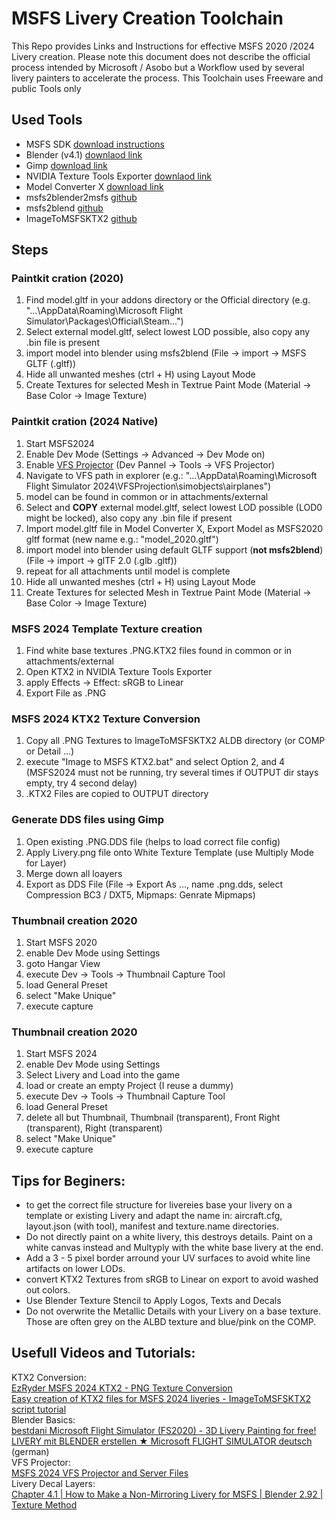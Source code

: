 # MSFS Livery Creation Toolchain


This Repo provides Links and Instructions for effective MSFS 2020 /2024 Livery creation.
Please note this document does not describe the official process intended by Microsoft / Asobo but a Workflow used by several livery painters to accelerate the process.
This Toolchain uses Freeware and public Tools only

## Used Tools

- MSFS SDK [download instructions](https://docs.flightsimulator.com/html/Introduction/SDK_Overview.htm)
- Blender (v4.1) [downlaod link](https://download.blender.org/release/Blender4.1/)
- Gimp [download link](https://www.gimp.org/downloads/)
- NVIDIA Texture Tools Exporter [downlaod link](https://developer.nvidia.com/texture-tools-exporter)
- Model Converter X [download link](https://www.scenerydesign.org/modelconverterx/)
- msfs2blender2msfs [github](https://github.com/flybywiresim/msfs2blender2msfs)
- msfs2blend [github](https://github.com/bestdani/msfs2blend)
- ImageToMSFSKTX2 [github](https://github.com/theflaknine/ImageToMSFSKTX2)

## Steps

### Paintkit cration (2020)
1. Find model.gltf in your addons directory or the Official directory (e.g. "...\AppData\Roaming\Microsoft Flight Simulator\Packages\Official\Steam\...")
2. Select external model.gltf, select lowest LOD possible, also copy any .bin file is present
3. import model into blender using msfs2blend (File -> import -> MSFS GLTF (.gltf))
4. Hide all unwanted meshes (ctrl + H) using Layout Mode
5. Create Textures for selected Mesh in Textrue Paint Mode (Material -> Base Color -> Image Texture)

### Paintkit cration (2024 Native)
1. Start MSFS2024
2. Enable Dev Mode (Settings -> Advanced -> Dev Mode on)
3. Enable [VFS Projector](https://docs.flightsimulator.com/msfs2024/html/2_DevMode/Menus/Tools/The_Virtual_File_System.htm?agt=index) (Dev Pannel -> Tools -> VFS Projector)
4. Navigate to VFS path in explorer (e.g.: "...\AppData\Roaming\Microsoft Flight Simulator 2024\VFSProjection\simobjects\airplanes")
5. model can be found in common or in attachments/external
6. Select and **COPY** external model.gltf, select lowest LOD possible (LOD0 might be locked), also copy any .bin file if present
7. Import model.gltf file in Model Converter X, Export Model as MSFS2020 gltf format (new name e.g.: "model_2020.gltf")
8. import model into blender using default GLTF support (**not msfs2blend**) (File -> import -> glTF 2.0 (.glb .gltf))
9. repeat for all attachments until model is complete
4. Hide all unwanted meshes (ctrl + H) using Layout Mode
5. Create Textures for selected Mesh in Textrue Paint Mode (Material -> Base Color -> Image Texture)

### MSFS 2024 Template Texture creation
1. Find white base textures .PNG.KTX2 files found in common or in attachments/external
2. Open KTX2 in NVIDIA Texture Tools Exporter
3. apply Effects -> Effect: sRGB to Linear
4. Export File as .PNG

### MSFS 2024 KTX2 Texture Conversion
1. Copy all .PNG Textures to ImageToMSFSKTX2 ALDB directory (or COMP or Detail ...)
2. execute "Image to MSFS KTX2.bat" and select Option 2, and 4 (MSFS2024 must not be running, try several times if OUTPUT dir stays empty, try 4 second delay)
3. .KTX2 Files are copied to OUTPUT directory

### Generate DDS files using Gimp
1. Open existing .PNG.DDS file (helps to load correct file config)
2. Apply Livery.png file onto White Texture Template (use Multiply Mode for Layer)
3. Merge down all loayers
4. Export as DDS File (File -> Export As ..., name .png.dds, select Compression BC3 / DXT5, Mipmaps: Genrate Mipmaps)

### Thumbnail creation 2020
1. Start MSFS 2020
2. enable Dev Mode using Settings
3. goto Hangar View
4. execute Dev -> Tools -> Thumbnail Capture Tool
5. load General Preset
6. select "Make Unique"
7. execute capture

### Thumbnail creation 2020
1. Start MSFS 2024
2. enable Dev Mode using Settings
3. Select Livery and Load into the game
4. load or create an empty Project (I reuse a dummy)
5. execute Dev -> Tools -> Thumbnail Capture Tool
6. load General Preset
7. delete all but Thumbnail, Thumbnail (transparent), Front Right (transparent), Right (transparent)
8. select "Make Unique"
9. execute capture


## Tips for Beginers:

- to get the correct file structure for livereies base your livery on a template or existing Livery and adapt the name in: aircraft.cfg, layout.json (with tool), manifest and texture.name directories.
- Do not directly paint on a white livery, this destroys details. Paint on a white canvas instead and Multyply with the white base livery at the end.
- Add a 3 - 5 pixel border arround your UV surfaces to avoid white line artifacts on lower LODs.
- convert KTX2 Textures from sRGB to Linear on export to avoid washed out colors.
- Use Blender Texture Stencil to Apply Logos, Texts and Decals
- Do not overwrite the Metallic Details with your Livery on a base texture. Those are often grey on the ALBD texture and blue/pink on the COMP.

## Usefull Videos and Tutorials:

KTX2 Conversion:  
[EzRyder MSFS 2024 KTX2 - PNG Texture Conversion](https://www.youtube.com/watch?v=-_y8enhqXi4)  
[Easy creation of KTX2 files for MSFS 2024 liveries - ImageToMSFSKTX2 script tutorial](https://www.youtube.com/watch?v=rjGJcNRonWo)  
Blender Basics:  
[bestdani Microsoft Flight Simulator (FS2020) - 3D Livery Painting for free!](https://www.youtube.com/watch?v=SZCe_x-V9co)  
[LIVERY mit BLENDER erstellen ★ Microsoft FLIGHT SIMULATOR deutsch](https://www.youtube.com/watch?v=N1Cf2hZ7xFU) (german)  
VFS Projector:  
[MSFS 2024 VFS Projector and Server Files](https://www.youtube.com/watch?v=bdNqYiP_ie4)  
Livery Decal Layers:  
[Chapter 4.1 | How to Make a Non-Mirroring Livery for MSFS | Blender 2.92 | Texture Method](https://www.youtube.com/watch?v=5hHa-HM-Luc)  


